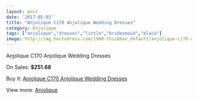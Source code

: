 ```yaml
---
layout: post
date: '2017-05-03'
title: "Anjolique C170 Anjolique Wedding Dresses"
category: Anjolique
tags: ["anjolique","dresses","little","bridesmaid","black"]
image: http://img.hectodress.com/1980-thickbox_default/anjolique-c170-anjolique-wedding-dresses.jpg
---
```

Anjolique C170 Anjolique Wedding Dresses

On Sales: **$251.68**
<a href="https://www.hectodress.com/anjolique/1246-anjolique-c170-anjolique-wedding-dresses.html"><amp-img layout="responsive" width="600" height="600" src="//img.hectodress.com/1980-thickbox_default/anjolique-c170-anjolique-wedding-dresses.jpg" alt="Anjolique C170 Anjolique Wedding Dresses 0" /></a>
<a href="https://www.hectodress.com/anjolique/1246-anjolique-c170-anjolique-wedding-dresses.html"><amp-img layout="responsive" width="600" height="600" src="//img.hectodress.com/1981-thickbox_default/anjolique-c170-anjolique-wedding-dresses.jpg" alt="Anjolique C170 Anjolique Wedding Dresses 1" /></a>

Buy it: [Anjolique C170 Anjolique Wedding Dresses](https://www.hectodress.com/anjolique/1246-anjolique-c170-anjolique-wedding-dresses.html "Anjolique C170 Anjolique Wedding Dresses")

View more: [Anjolique](https://www.hectodress.com/16-anjolique "Anjolique")